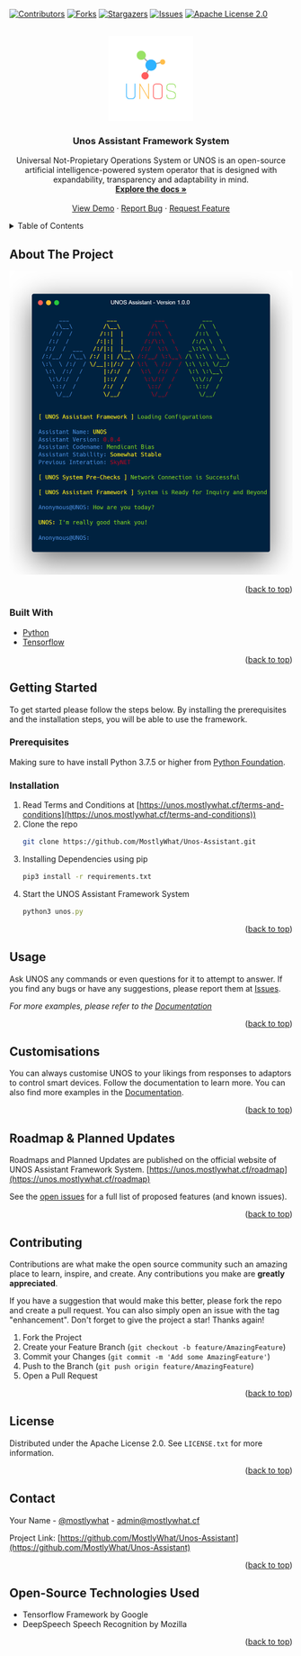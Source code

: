 <div id="top"></div>

[![Contributors][contributors-shield]][contributors-url]
[![Forks][forks-shield]][forks-url]
[![Stargazers][stars-shield]][stars-url]
[![Issues][issues-shield]][issues-url]
[![Apache License 2.0][license-shield]][license-url]

<!-- PROJECT LOGO -->
<br />
<div align="center">
  <a href="https://github.com/MostlyWhat/Unos-Assistant">
    <img src="Images/logo.png" alt="Logo" width="150" height="150">
  </a>

<h3 align="center">Unos Assistant Framework System</h3>

  <p align="center">
    Universal Not-Propietary Operations System or UNOS is an open-source artificial intelligence-powered system operator that is designed with expandability, transparency and adaptability in mind.
    <br />
    <a href="https://unos.mostlywhat.cf/documentation"><strong>Explore the docs »</strong></a>
    <br />
    <br />
    <a href="https://unos.mostlywhat.cf/demo">View Demo</a>
    ·
    <a href="https://github.com/MostlyWhat/Unos-Assistant/issues">Report Bug</a>
    ·
    <a href="https://github.com/MostlyWhat/Unos-Assistant/issues">Request Feature</a>
  </p>
</div>

<!-- TABLE OF CONTENTS -->
<details>
  <summary>Table of Contents</summary>
  <ol>
    <li>
      <a href="#about-the-project">About The Project</a>
      <ul>
        <li><a href="#built-with">Built With</a></li>
      </ul>
    </li>
    <li>
      <a href="#getting-started">Getting Started</a>
      <ul>
        <li><a href="#prerequisites">Prerequisites</a></li>
        <li><a href="#installation">Installation</a></li>
      </ul>
    </li>
    <li><a href="#usage">Usage</a></li>
    <li><a href="#roadmap">Roadmap</a></li>
    <li><a href="#contributing">Contributing</a></li>
    <li><a href="#license">License</a></li>
    <li><a href="#contact">Contact</a></li>
    <li><a href="#acknowledgments">Acknowledgments</a></li>
  </ol>
</details>

<!-- ABOUT THE PROJECT -->

## About The Project

[![Product Name Screen Shot][product-screenshot]](https://unos.mostlywhat.cf)

<p align="right">(<a href="#top">back to top</a>)</p>

### Built With

- [Python](https://www.python.org/)
- [Tensorflow](https://www.tensorflow.org/)

<p align="right">(<a href="#top">back to top</a>)</p>

<!-- GETTING STARTED -->

## Getting Started

To get started please follow the steps below. By installing the prerequisites and the installation steps, you will be able to use the framework.

### Prerequisites

Making sure to have install Python 3.7.5 or higher from [Python Foundation](https://www.python.org/downloads/).

### Installation

1. Read Terms and Conditions at [https://unos.mostlywhat.cf/terms-and-conditions](https://unos.mostlywhat.cf/terms-and-conditions))
2. Clone the repo
   ```sh
   git clone https://github.com/MostlyWhat/Unos-Assistant.git
   ```
3. Installing Dependencies using pip
   ```sh
   pip3 install -r requirements.txt
   ```
4. Start the UNOS Assistant Framework System
   ```js
   python3 unos.py
   ```

<p align="right">(<a href="#top">back to top</a>)</p>

<!-- USAGE EXAMPLES -->

## Usage

Ask UNOS any commands or even questions for it to attempt to answer. If you find any bugs or have any suggestions, please report them at [Issues](https:..github.com/MostlyWhat/Unos-Assistant/issues).

_For more examples, please refer to the [Documentation](https://unos.mostlywhat.cf/documentation)_

<p align="right">(<a href="#top">back to top</a>)</p>

<!-- CUSTOMISATIONS -->

## Customisations

You can always customise UNOS to your likings from responses to adaptors to control smart devices. Follow the documentation to learn more. You can also find more examples in the [Documentation](https://unos.mostlywhat.cf/documentation).

<p align="right">(<a href="#top">back to top</a>)</p>

<!-- ROADMAP -->

## Roadmap & Planned Updates

Roadmaps and Planned Updates are published on the official website of UNOS Assistant Framework System. [https://unos.mostlywhat.cf/roadmap](https://unos.mostlywhat.cf/roadmap)

See the [open issues](https://github.com/github_username/repo_name/issues) for a full list of proposed features (and known issues).

<p align="right">(<a href="#top">back to top</a>)</p>

<!-- CONTRIBUTING -->

## Contributing

Contributions are what make the open source community such an amazing place to learn, inspire, and create. Any contributions you make are **greatly appreciated**.

If you have a suggestion that would make this better, please fork the repo and create a pull request. You can also simply open an issue with the tag "enhancement".
Don't forget to give the project a star! Thanks again!

1. Fork the Project
2. Create your Feature Branch (`git checkout -b feature/AmazingFeature`)
3. Commit your Changes (`git commit -m 'Add some AmazingFeature'`)
4. Push to the Branch (`git push origin feature/AmazingFeature`)
5. Open a Pull Request

<p align="right">(<a href="#top">back to top</a>)</p>

<!-- LICENSE -->

## License

Distributed under the Apache License 2.0. See `LICENSE.txt` for more information.

<p align="right">(<a href="#top">back to top</a>)</p>

<!-- CONTACT -->

## Contact

Your Name - [@mostlywhat](https://twitter.com/mostlywhat) - admin@mostlywhat.cf

Project Link: [https://github.com/MostlyWhat/Unos-Assistant](https://github.com/MostlyWhat/Unos-Assistant)

<p align="right">(<a href="#top">back to top</a>)</p>

<!-- ACKNOWLEDGMENTS -->

## Open-Source Technologies Used

- Tensorflow Framework by Google
- DeepSpeech Speech Recognition by Mozilla

<p align="right">(<a href="#top">back to top</a>)</p>

<!-- MARKDOWN LINKS & IMAGES -->
<!-- https://www.markdownguide.org/basic-syntax/#reference-style-links -->

[contributors-shield]: https://img.shields.io/github/contributors/MostlyWhat/Unos-Assistant.svg?style=for-the-badge
[contributors-url]: https://github.com/MostlyWhat/Unos-Assistant/graphs/contributors
[forks-shield]: https://img.shields.io/github/forks/MostlyWhat/Unos-Assistant.svg?style=for-the-badge
[forks-url]: https://github.com/MostlyWhat/Unos-Assistant/network/members
[stars-shield]: https://img.shields.io/github/stars/MostlyWhat/Unos-Assistant.svg?style=for-the-badge
[stars-url]: https://github.com/MostlyWhat/Unos-Assistant/stargazers
[issues-shield]: https://img.shields.io/github/issues/MostlyWhat/Unos-Assistant.svg?style=for-the-badge
[issues-url]: https://github.com/MostlyWhat/Unos-Assistant/issues
[license-shield]: https://img.shields.io/github/license/MostlyWhat/Unos-Assistant.svg?style=for-the-badge
[license-url]: https://github.com/MostlyWhat/Unos-Assistant/blob/master/LICENSE.txt
[product-screenshot]: Images/demo.png
